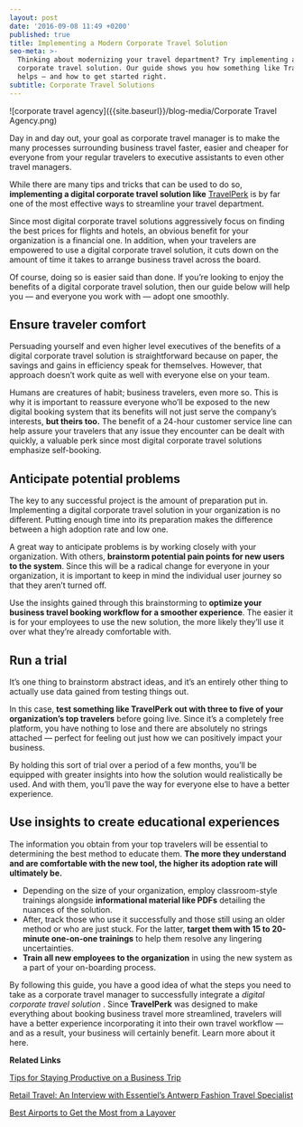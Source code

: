 ```yaml
---
layout: post
date: '2016-09-08 11:49 +0200'
published: true
title: Implementing a Modern Corporate Travel Solution
seo-meta: >-
  Thinking about modernizing your travel department? Try implementing a digital
  corporate travel solution. Our guide shows you how something like TravelPerk
  helps — and how to get started right.
subtitle: Corporate Travel Solutions
---
```

![corporate travel agency]({{site.baseurl}}/blog-media/Corporate Travel Agency.png)

Day in and day out, your goal as corporate travel manager is to make the many processes surrounding business travel faster, easier and cheaper for everyone from your regular travelers to executive assistants to even other travel managers. 

While there are many tips and tricks that can be used to do so, **implementing a digital corporate travel solution like** [TravelPerk](http://travelperl.com) is by far one of the most effective ways to streamline your travel department.

Since most digital corporate travel solutions aggressively focus on finding the best prices for flights and hotels, an obvious benefit for your organization is a financial one. In addition, when your travelers are empowered to use a digital corporate travel solution, it cuts down on the amount of time it takes to arrange business travel across the board. 

Of course, doing so is easier said than done. If you’re looking to enjoy the benefits of a digital corporate travel solution, then our guide below will help you — and everyone you work with — adopt one smoothly.

## Ensure traveler comfort ##

Persuading yourself and even higher level executives of the benefits of a digital corporate travel solution is straightforward because on paper, the savings and gains in efficiency speak for themselves. However, that approach doesn’t work quite as well with everyone else on your team. 

Humans are creatures of habit; business travelers, even more so. This is why it is important to reassure everyone who’ll be exposed to the new digital booking system that its benefits will not just serve the company’s interests, **but theirs too.** The benefit of a 24-hour customer service line can help assure your travelers that any issue they encounter can be dealt with quickly, a valuable perk since most digital corporate travel solutions emphasize self-booking. 

## Anticipate potential problems ##

The key to any successful project is the amount of preparation put in. Implementing a digital corporate travel solution in your organization is no different. Putting enough time into its preparation makes the difference between a high adoption rate and low one. 

A great way to anticipate problems is by working closely with your organization. With others, **brainstorm potential pain points for new users to the system**. Since this will be a radical change for everyone in your organization, it is important to keep in mind the individual user journey so that they aren’t turned off. 

Use the insights gained through this brainstorming to **optimize your business travel booking workflow for a smoother experience**. The easier it is for your employees to use the new solution, the more likely they’ll use it over what they’re already comfortable with. 

## Run a trial ##

It’s one thing to brainstorm abstract ideas, and it’s an entirely other thing to actually use data gained from testing things out. 

In this case, **test something like TravelPerk out with three to five of your organization’s top travelers** before going live. Since it’s a completely free platform, you have nothing to lose and there are absolutely no strings attached — perfect for feeling out just how we can positively impact your business.

By holding this sort of trial over a period of a few months, you’ll be equipped with greater insights into how the solution would realistically be used. And with them, you’ll pave the way for everyone else to have a better experience. 

## Use insights to create educational experiences ##

The information you obtain from your top travelers will be essential to determining the best method to educate them. **The more they understand and are comfortable with the new tool, the higher its adoption rate will ultimately be.**

- Depending on the size of your organization, employ classroom-style trainings alongside **informational material like PDFs** detailing the nuances of the solution. 
- After, track those who use it successfully and those still using an older method or who are just stuck. For the latter, **target them with 15 to 20-minute one-on-one trainings** to help them resolve any lingering uncertainties. 
- **Train all new employees to the organization** in using the new system as a part of your on-boarding process. 

By following this guide, you have a good idea of what the steps you need to take as a corporate travel manager to successfully integrate a _digital corporate travel solution_ . Since **TravelPerk** was designed to make everything about booking business travel more streamlined, travelers will have a better experience incorporating it into their own travel workflow — and as a result, your business will certainly benefit. Learn more about it here. 


**Related Links** 

[Tips for Staying Productive on a Business Trip](http://travelperk.com/blog/productivity-hacks-while-traveling-for-business/)

[Retail Travel: An Interview with Essentiel’s Antwerp Fashion Travel Specialist](http://travelperk.com/blog/an-interview-with-essentiel-s-antwerp-fashion-travel-specialist/)

[Best Airports to Get the Most from a Layover](http://travelperk.com/blog/best-airports-to-get-the-most-from-a-layover/)
